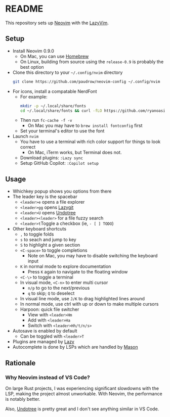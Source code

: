 # README

This repository sets up [Neovim](https://neovim.io/) with the [LazyVim](https://www.lazyvim.org/).

## Setup

- Install Neovim 0.9.0
  - On Mac, you can use [Homebrew](https://brew.sh/)
  - On Linux, building from source using the `release-0.9` is probably the best option
- Clone this directory to your `~/.config/nvim` directory
  ```bash
  git clone https://github.com/paudrow/neovim-config ~/.config/nvim
  ```
- For icons, install a compatable NerdFont
  - For example:
    ```bash
    mkdir -p ~/.local/share/fonts
    cd ~/.local/share/fonts && curl -fLO https://github.com/ryanoasis/nerd-fonts/raw/HEAD/patched-fonts/DroidSansMono/DroidSansMNerdFont-Regular.otf
    ```
  - Then run `fc-cache -f -v`
    - On Mac you may have to `brew install fontconfig` first
  - Set your terminal's editor to use the font
- Launch `nvim`
  - You have to use a terminal with rich color support for things to look correct
    - On Mac, iTerm works, but Terminal does not.
  - Download plugins: `:Lazy sync`
  - Setup GitHub Copilot: `:Copilot setup`

## Usage

- Whichkey popup shows you options from there
- The leader key is the spacebar
  - `<leader>e` opens a file explorer
  - `<leader>gg` opens [Lazygit](https://github.com/jesseduffield/lazygit)
  - `<leader>U` opens [Undotree](https://github.com/mbbill/undotree)
  - `<leader><leader>` for a file fuzzy search
  - `<leader>t`Toggle a checkbox (ie, `- [ ] TODO`)
- Other keyboard shortcuts
  - `,` to toggle folds
  - `s` to seach and jump to key
  - `S` to highlight a given section
  - `<C-space>` to toggle completions
    - Note on Mac, you may have to disable switching the keyboard input
  - `K` in normal mode to explore documentation
    - Press `K` again to navigate to the floating window
  - `<C-\>` to toggle a terminal
  - In visual mode, `<C-n>` to enter multi cursor
    - `n/p` to go to the next/previous
    - `q` to skip; `Q` to deselect
  - In visual line mode, use `J/K` to drag highlighted lines around
  - In normal mode, use ctrl with up or down to make multiple cursors
  - Harpoon: quick file switcher
    - View with `<leader>Hm`
    - Add with `<leader>Ha`
    - Switch with `<leader>Hh/t/n/s>`
- Autosave is enabled by default
  - Can be toggled with `<leader>T`
- Plugins are managed by [Lazy](https://github.com/folke/lazy.nvim)
- Autocomplete is done by LSPs which are handled by [Mason](https://github.com/williamboman/mason.nvim)

## Rationale

### Why Neovim instead of VS Code?

On large Rust projects, I was experiencing significant slowdowns with the LSP, making the project almost unworkable.
With Neovim, the performance is notably better.

Also, [Undotree](https://github.com/mbbill/undotree) is pretty great and I don't see anything similar in VS Code.
